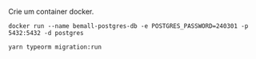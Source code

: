 
Crie um container docker.

```docker run --name bemall-postgres-db -e POSTGRES_PASSWORD=240301 -p 5432:5432 -d postgres```
 

 ```yarn typeorm migration:run```